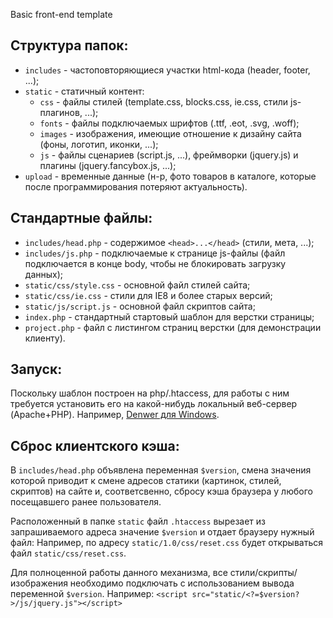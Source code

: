Basic front-end template

## Структура папок:

* `includes` - частоповторяющиеся участки html-кода (header, footer, ...);
* `static` - статичный контент:
	* `css` - файлы стилей (template.css, blocks.css, ie.css, стили js-плагинов, ...);
	* `fonts` - файлы подключаемых шрифтов (.ttf, .eot, .svg, .woff);
	* `images` - изображения, имеющие отношение к дизайну сайта (фоны, логотип, иконки, ...);
	* `js` - файлы сценариев (script.js, ...), фреймворки (jquery.js) и плагины (jquery.fancybox.js, ...);
* `upload` - временные данные (н-р, фото товаров в каталоге, которые после программирования потеряют актуальность).

## Стандартные файлы:

* `includes/head.php` - содержимое `<head>...</head>` (стили, мета, ...);
* `includes/js.php` - подключаемые к странице js-файлы (файл подключается в конце body, чтобы не блокировать загрузку данных);
* `static/css/style.css` - основной файл стилей сайта;
* `static/css/ie.css` - стили для IE8 и более старых версий;
* `static/js/script.js` - основной файл скриптов сайта;
* `index.php` - стандартный стартовый шаблон для верстки страницы;
* `project.php` - файл с листингом страниц верстки (для демонстрации клиенту).

## Запуск:

Поскольку шаблон построен на php/.htaccess, для работы с ним требуется установить его на какой-нибудь локальный веб-сервер (Apache+PHP). Например, [Denwer для Windows](http://www.denwer.ru/).

## Сброс клиентского кэша:

В `includes/head.php` объявлена переменная `$version`, смена значения которой приводит к смене адресов статики (картинок, стилей, скриптов) на сайте и, соответсвенно, сбросу кэша браузера у любого посещавшего ранее пользователя.

Расположенный в папке `static` файл `.htaccess` вырезает из запрашиваемого адреса значение `$version` и отдает браузеру нужный файл:
Например, по адресу `static/1.0/css/reset.css` будет открываться файл `static/css/reset.css`.

Для полноценной работы данного механизма, все стили/скрипты/изображения необходимо подключать с использованием вывода переменной `$version`. Например: `<script src="static/<?=$version?>/js/jquery.js"></script>`
